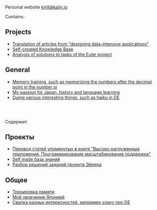 Personal website [kirilldikalin.io](https://kirilldikalin.github.io/kirilldikalin.io/)

Contains:

<h2>Projects</h2>

- [Translation of articles from "designing data-intensive applications"](https://kirilldikalin.github.io/kirilldikalin.io/translation_of_articles/translation_of_articles.html)
- [Self-created Knowledge Base](https://kirilldikalin.github.io/kirilldikalin.io/knowlege_base/iKnowledge_base.html)
- [Analysis of solutions to tasks of the Euler project](https://kirilldikalin.github.io/kirilldikalin.io/euler/euler.html)

<h2>General</h2>

- [Memory training, such as memorizing the numbers after the decimal point in the number pi](https://kirilldikalin.github.io/kirilldikalin.io/brain/main_brain.html)
- [My passion for Japan, history and language learning](https://kirilldikalin.github.io/kirilldikalin.io/japan/japan_main.html)
- [Dump various interesting things, such as haiku in DE](https://kirilldikalin.github.io/kirilldikalin.io/random.html)

<br><br>

Содержит:

<h2>Проекты</h2>

- [Перевод статей упомянутых в книге "Высоко-нагруженные приложения. Программирование масштабирование поддержка"](https://kirilldikalin.github.io/kirilldikalin.io/translation_of_articles/translation_of_articles.html)
- [Self made база знаний](https://kirilldikalin.github.io/kirilldikalin.io/knowlege_base/iKnowledge_base.html)
- [Разбор решений заданий проекта Эйлера](https://kirilldikalin.github.io/kirilldikalin.io/euler/euler.html)

<h2>Общее</h2>

- [Тренировка памяти](https://kirilldikalin.github.io/kirilldikalin.io/brain/main_brain.html)
- [Моё увлечение Японией](https://kirilldikalin.github.io/kirilldikalin.io/japan/japan_main.html)
- [Свалка разных интересностей, например хокку про DE](https://kirilldikalin.github.io/kirilldikalin.io/random.html)
